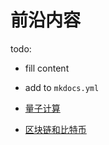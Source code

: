 # 前沿内容

todo:

- fill content
- add to `mkdocs.yml`

- [量子计算](quantum_computing.md)
- [区块链和比特币](blackchain.md)
